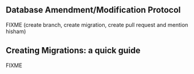 ## Database Amendment/Modification Protocol
FIXME (create branch, create migration, create pull request and mention hisham)

## Creating Migrations: a quick guide
FIXME
